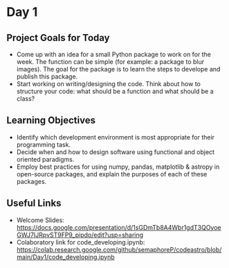 # Day 1

## Project Goals for Today

 * Come up with an idea for a small Python package to work on for the week. The function can be simple (for example: a package to blur images). The goal for the package is to learn the steps to develope and publish this package. 
 * Start working on writing/designing the code. Think about how to structure your code: what should be a function and what should be a class?

## Learning Objectives

  * Identify which development environment is most appropriate for their programming task.
  * Decide when and how to design software using functional and object oriented paradigms.
  * Employ best practices for using numpy, pandas, matplotlib & astropy in open-source packages, and explain the purposes of each of these packages.

## Useful Links

 * Welcome Slides: https://docs.google.com/presentation/d/1sGDmTb8A4Wbr1gdT3QOyoeGWJ7IJRpvST9FP9_pipdo/edit?usp=sharing
 * Colaboratory link for code_developing.ipynb: https://colab.research.google.com/github/semaphoreP/codeastro/blob/main/Day1/code_developing.ipynb


